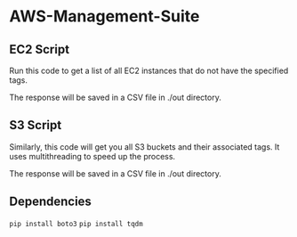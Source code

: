 # AWS-Management-Suite

## EC2 Script

Run this code to get a list of all EC2 instances that do not have the specified tags.

The response will be saved in a CSV file in ./out directory.

## S3 Script

Similarly, this code will get you all S3 buckets and their associated tags. It uses multithreading to speed up the process.

The response will be saved in a CSV file in ./out directory.

## Dependencies

```pip install boto3```
```pip install tqdm```
